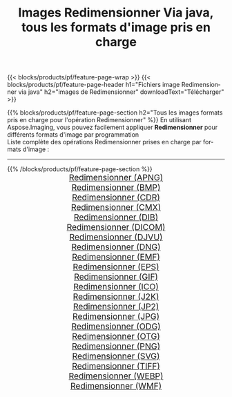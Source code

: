 ﻿---
title: Images Redimensionner Via java, tous les formats d'image pris en charge 
weight: 3920
url: /fr/java/resize 
lang: fr
langdirlevel: 2
locales: zh-hans,ja,it,ru,de,es,fr,nl,id,lt,pl,pt,vi,tr,ko,zh-hant,ar,hi,th,sv,cs,uk,he
description: En utilisant Aspose.Imaging, vous pouvez facilement Redimensionner images Via java
---

{{< blocks/products/pf/feature-page-wrap >}}
{{< blocks/products/pf/feature-page-header h1="Fichiers image Redimensionner via java" h2="images de Redimensionner" downloadText="Télécharger" >}}


{{% blocks/products/pf/feature-page-section  h2="Tous les images formats pris en charge pour l'opération Redimensionner" %}}
En utilisant Aspose.Imaging, vous pouvez facilement appliquer **Redimensionner** pour différents formats d'image par programmation
<br/>
Liste complète des opérations Redimensionner prises en charge par formats d'image :
<hr/>
{{% /blocks/products/pf/feature-page-section %}}
<div class="container-fluid productfamilypage bg-gray">
    <div class="convertypes bg-gray agp-content section">
        <div class="container">
		<div class="row other-converters" style="gap: 10px;font-size: 19px;text-align:center;">
		    <div class='col-md-2 other-converter remove-lp remove-rp'><a href="/imaging/fr/java/resize/apng" style="padding:15px;">Redimensionner (APNG)</a></div><div class='col-md-2 other-converter remove-lp remove-rp'><a href="/imaging/fr/java/resize/bmp" style="padding:15px;">Redimensionner (BMP)</a></div><div class='col-md-2 other-converter remove-lp remove-rp'><a href="/imaging/fr/java/resize/cdr" style="padding:15px;">Redimensionner (CDR)</a></div><div class='col-md-2 other-converter remove-lp remove-rp'><a href="/imaging/fr/java/resize/cmx" style="padding:15px;">Redimensionner (CMX)</a></div><div class='col-md-2 other-converter remove-lp remove-rp'><a href="/imaging/fr/java/resize/dib" style="padding:15px;">Redimensionner (DIB)</a></div><div class='col-md-2 other-converter remove-lp remove-rp'><a href="/imaging/fr/java/resize/dicom" style="padding:15px;">Redimensionner (DICOM)</a></div><div class='col-md-2 other-converter remove-lp remove-rp'><a href="/imaging/fr/java/resize/djvu" style="padding:15px;">Redimensionner (DJVU)</a></div><div class='col-md-2 other-converter remove-lp remove-rp'><a href="/imaging/fr/java/resize/dng" style="padding:15px;">Redimensionner (DNG)</a></div><div class='col-md-2 other-converter remove-lp remove-rp'><a href="/imaging/fr/java/resize/emf" style="padding:15px;">Redimensionner (EMF)</a></div><div class='col-md-2 other-converter remove-lp remove-rp'><a href="/imaging/fr/java/resize/eps" style="padding:15px;">Redimensionner (EPS)</a></div><div class='col-md-2 other-converter remove-lp remove-rp'><a href="/imaging/fr/java/resize/gif" style="padding:15px;">Redimensionner (GIF)</a></div><div class='col-md-2 other-converter remove-lp remove-rp'><a href="/imaging/fr/java/resize/ico" style="padding:15px;">Redimensionner (ICO)</a></div><div class='col-md-2 other-converter remove-lp remove-rp'><a href="/imaging/fr/java/resize/j2k" style="padding:15px;">Redimensionner (J2K)</a></div><div class='col-md-2 other-converter remove-lp remove-rp'><a href="/imaging/fr/java/resize/jp2" style="padding:15px;">Redimensionner (JP2)</a></div><div class='col-md-2 other-converter remove-lp remove-rp'><a href="/imaging/fr/java/resize/jpg" style="padding:15px;">Redimensionner (JPG)</a></div><div class='col-md-2 other-converter remove-lp remove-rp'><a href="/imaging/fr/java/resize/odg" style="padding:15px;">Redimensionner (ODG)</a></div><div class='col-md-2 other-converter remove-lp remove-rp'><a href="/imaging/fr/java/resize/otg" style="padding:15px;">Redimensionner (OTG)</a></div><div class='col-md-2 other-converter remove-lp remove-rp'><a href="/imaging/fr/java/resize/png" style="padding:15px;">Redimensionner (PNG)</a></div><div class='col-md-2 other-converter remove-lp remove-rp'><a href="/imaging/fr/java/resize/svg" style="padding:15px;">Redimensionner (SVG)</a></div><div class='col-md-2 other-converter remove-lp remove-rp'><a href="/imaging/fr/java/resize/tiff" style="padding:15px;">Redimensionner (TIFF)</a></div><div class='col-md-2 other-converter remove-lp remove-rp'><a href="/imaging/fr/java/resize/webp" style="padding:15px;">Redimensionner (WEBP)</a></div><div class='col-md-2 other-converter remove-lp remove-rp'><a href="/imaging/fr/java/resize/wmf" style="padding:15px;">Redimensionner (WMF)</a></div>
                </div>
        </div>
    </div>
</div>
<br/>
